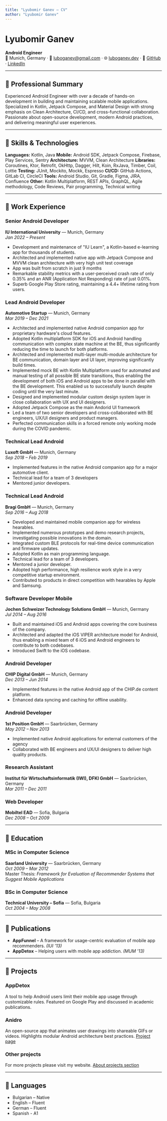 ```yaml
---
title: "Lyubomir Ganev – CV"
author: "Lyubomir Ganev"
---
```


# Lyubomir Ganev
**Android Engineer**  
📍 Munich, Germany · 📧 [luboganev@gmail.com](mailto:luboganev@gmail.com) · 🌐 [luboganev.dev](https://luboganev.dev) · 💼 [GitHub](https://github.com/luboganev) · [LinkedIn](https://www.linkedin.com/in/luboganev)

---

## 🔹 Professional Summary
Experienced Android Engineer with over a decade of hands-on development in building and maintaining scalable mobile applications. Specialized in Kotlin, Jetpack Compose, and Material Design with strong emphasis on Clean Architecture, CI/CD, and cross-functional collaboration. Passionate about open-source development, modern Android practices, and delivering meaningful user experiences.

---

## 🔹 Skills & Technologies
**Languages:** Kotlin, Java
**Mobile:** Android SDK, Jetpack Compose, Firebase, Play Services, Sentry
**Architecture:** MVVM, Clean Architecture
**Libraries:** Coroutines, Ktor, Retrofit, OkHttp, Dagger, Hilt, Koin, RxJava, Timber, Coil, Lottie
**Testing:** JUnit, Mockito, Mockk, Espresso
**CI/CD:** GitHub Actions, GitLab CI, CircleCI
**Tools:** Android Studio, Git, Gradle, Figma, JIRA, Confluence
**Other:** Kotlin Multiplatform, REST APIs, GraphQL, Agile methodology, Code Reviews, Pair programming, Technical writing

---

## 🔹 Work Experience

### **Senior Android Developer**  
**IU International University** — Munich, Germany  
*Jan 2022 – Present*
- Development and maintenance of "IU Learn", a Kotlin-based e-learning app for thousands of students.
- Architected and implemented native app with Jetpack Compose and MVVM clean architecture with very high unit test coverage
- App was built from scratch in just 9 months
- Remarkable stability metrics with a user-perceived crash rate of only 0.35% and an ANR (Application Not Responding) rate of just 0.01%.
- Superb Google Play Store rating, maintaining a 4.4+ lifetime rating from users.

### **Lead Android Developer**  
**Automotive Startup** — Munich, Germany  
*Mar 2019 – Dec 2021*
- Architected and implemented native Android companion app for proprietary hardware's cloud features.
- Adopted Kotlin multiplatform SDK for iOS and Android handling communication with complex state machine at the BE, thus significantly reducing the time to launch for both platforms.
- Architected and implemented multi-layer multi-module architecture for BE communication, domain layer and UI layer, improving significantly build times.
- Implemented mock BE with Kotlin Multiplatform used for automated and manual testing of all possible BE state transitions, thus enabling the development of both iOS and Android apps to be done in parallel with the BE development. This enabled us to successfully launch despite coding until the very last minute.
- Designed and implemented modular custom design system layer in close collaboration with UX and UI designers.
- Adopted Jetpack Compose as the main Andorid UI framework
- Led a team of two senior developers and cross-collaborated with BE engineers, UX/UI designers and product managers.
- Perfected communication skills in a forced remote only working mode during the COVID pandemic.

### **Technical Lead Android**  
**Luxoft GmbH** — Munich, Germany  
*Sep 2018 – Feb 2019*
- Implemented features in the native Android companion app for a major automotive client.
- Technical lead for a team of 3 developers
- Mentored junior developers.

### **Technical Lead Android**  
**Bragi GmbH** — Munich, Germany  
*Sep 2016 – Aug 2018*
- Developed and maintained mobile companion app for wireless hearables.
- Implemented numerous prototypes and demo research projects, investigating possible innovations in the domain.
- Integrated custom BLE protocols for real-time device communication and firmware updates.
- Adopted Kotlin as main programming language.
- Technical lead for a team of 3 developers.
- Mentored a junior developer.
- Adopted high performance, high resilience work style in a very competitive startup environment.
- Contributed to products in direct competition with hearables by Apple and Samsung.

### **Software Developer Mobile**
**Jochen Schweizer Technology Solutions GmbH** — Munich, Germany  
*Jul 2014 – Aug 2016*
- Built and maintained iOS and Android apps covering the core business of the company.
- Architected and adapted the iOS VIPER architecture model for Android, thus enabling a mixed team of 6 iOS and Android engineers to contribute to both codebases.
- Introduced Swift to the iOS codebase.

### **Android Developer**  
**CHIP Digital GmbH** — Munich, Germany  
*Dec 2013 – Jun 2014*
- Implemented features in the native Android app of the CHIP.de content platform.
- Enhanced data syncing and caching for offline usability.

### **Android Developer**  
**1st Position GmbH** — Saarbrücken, Germany  
*May 2012 – Nov 2013*
- Implemented native Android applications for external customers of the agency
- Collaborated with BE engineers and UX/UI designers to deliver high quality products.

### **Research Assistant**  
**Institut für Wirtschaftsinformatik (IWI), DFKI GmbH** — Saarbrücken, Germany  
*Mar 2011 – Dec 2011*

### **Web Developer**  
**Mobiltel EAD** — Sofia, Bulgaria  
*Dec 2008 – Oct 2009*

---

## 🔹 Education

### MSc in Computer Science
**Saarland University** — Saarbrücken, Germany  
*Oct 2009 – Mar 2012*  
Master Thesis: *Framework for Evaluation of Recommender Systems that Suggest Mobile Applications*

### BSc in Computer Science  
**Technical University – Sofia** — Sofia, Bulgaria  
*Oct 2004 – May 2008*

---

## 🔹 Publications
- **AppFunnel** – A framework for usage-centric evaluation of mobile app recommenders. *(IUI ’13)*
- **AppDetox** – Helping users with mobile app addiction. *(MUM ’13)*

---

## 🔹 Projects

### AppDetox
A tool to help Android users limit their mobile app usage through customizable rules. Featured on Google Play and discussed in academic publications.

### Anidro
An open-source app that animates user drawings into shareable GIFs or videos. Highlights modular Android architecture best practices. [Project page](https://luboganev.dev/anidro/)

### Other projects
For more projects please visit my website. [About projects section](https://luboganev.dev/about/)

---

## 🔹 Languages
- Bulgarian – Native
- English – Fluent
- German – Fluent
- Spanish - A1